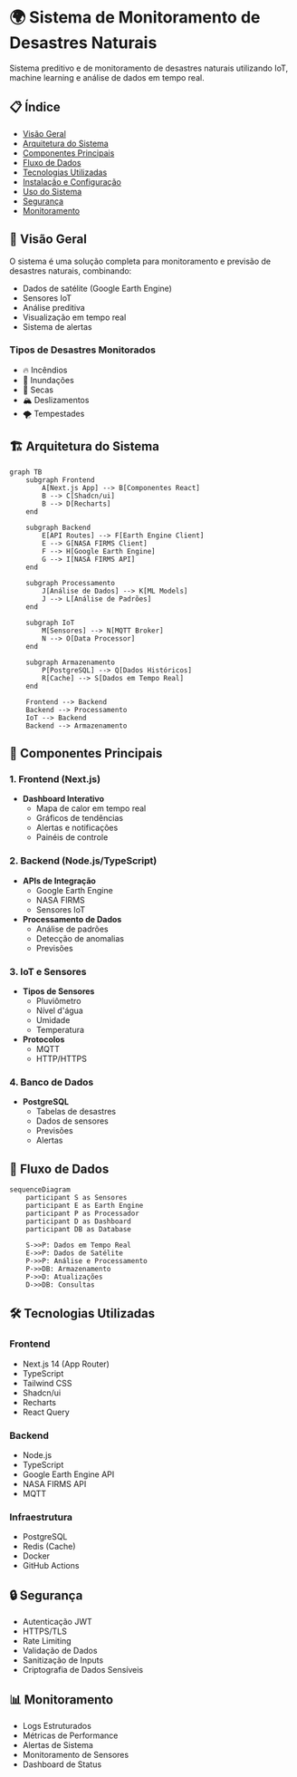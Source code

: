 # 🌍 Sistema de Monitoramento de Desastres Naturais

Sistema preditivo e de monitoramento de desastres naturais utilizando IoT, machine learning e análise de dados em tempo real.

## 📋 Índice
- [Visão Geral](#visão-geral)
- [Arquitetura do Sistema](#arquitetura-do-sistema)
- [Componentes Principais](#componentes-principais)
- [Fluxo de Dados](#fluxo-de-dados)
- [Tecnologias Utilizadas](#tecnologias-utilizadas)
- [Instalação e Configuração](#instalação-e-configuração)
- [Uso do Sistema](#uso-do-sistema)
- [Segurança](#segurança)
- [Monitoramento](#monitoramento)

## 🎯 Visão Geral

O sistema é uma solução completa para monitoramento e previsão de desastres naturais, combinando:
- Dados de satélite (Google Earth Engine)
- Sensores IoT
- Análise preditiva
- Visualização em tempo real
- Sistema de alertas

### Tipos de Desastres Monitorados
- 🔥 Incêndios
- 🌊 Inundações
- 🌵 Secas
- 🏔️ Deslizamentos
- 🌪️ Tempestades

## 🏗️ Arquitetura do Sistema

```mermaid
graph TB
    subgraph Frontend
        A[Next.js App] --> B[Componentes React]
        B --> C[Shadcn/ui]
        B --> D[Recharts]
    end

    subgraph Backend
        E[API Routes] --> F[Earth Engine Client]
        E --> G[NASA FIRMS Client]
        F --> H[Google Earth Engine]
        G --> I[NASA FIRMS API]
    end

    subgraph Processamento
        J[Análise de Dados] --> K[ML Models]
        J --> L[Análise de Padrões]
    end

    subgraph IoT
        M[Sensores] --> N[MQTT Broker]
        N --> O[Data Processor]
    end

    subgraph Armazenamento
        P[PostgreSQL] --> Q[Dados Históricos]
        R[Cache] --> S[Dados em Tempo Real]
    end

    Frontend --> Backend
    Backend --> Processamento
    IoT --> Backend
    Backend --> Armazenamento
```

## 🧩 Componentes Principais

### 1. Frontend (Next.js)
- **Dashboard Interativo**
  - Mapa de calor em tempo real
  - Gráficos de tendências
  - Alertas e notificações
  - Painéis de controle

### 2. Backend (Node.js/TypeScript)
- **APIs de Integração**
  - Google Earth Engine
  - NASA FIRMS
  - Sensores IoT
- **Processamento de Dados**
  - Análise de padrões
  - Detecção de anomalias
  - Previsões

### 3. IoT e Sensores
- **Tipos de Sensores**
  - Pluviômetro
  - Nível d'água
  - Umidade
  - Temperatura
- **Protocolos**
  - MQTT
  - HTTP/HTTPS

### 4. Banco de Dados
- **PostgreSQL**
  - Tabelas de desastres
  - Dados de sensores
  - Previsões
  - Alertas

## 🔄 Fluxo de Dados

```mermaid
sequenceDiagram
    participant S as Sensores
    participant E as Earth Engine
    participant P as Processador
    participant D as Dashboard
    participant DB as Database

    S->>P: Dados em Tempo Real
    E->>P: Dados de Satélite
    P->>P: Análise e Processamento
    P->>DB: Armazenamento
    P->>D: Atualizações
    D->>DB: Consultas
```

## 🛠️ Tecnologias Utilizadas

### Frontend
- Next.js 14 (App Router)
- TypeScript
- Tailwind CSS
- Shadcn/ui
- Recharts
- React Query

### Backend
- Node.js
- TypeScript
- Google Earth Engine API
- NASA FIRMS API
- MQTT

### Infraestrutura
- PostgreSQL
- Redis (Cache)
- Docker
- GitHub Actions

## 🔒 Segurança

- Autenticação JWT
- HTTPS/TLS
- Rate Limiting
- Validação de Dados
- Sanitização de Inputs
- Criptografia de Dados Sensíveis

## 📊 Monitoramento

- Logs Estruturados
- Métricas de Performance
- Alertas de Sistema
- Monitoramento de Sensores
- Dashboard de Status